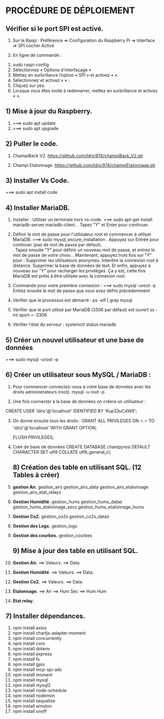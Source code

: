 # PROCÉDURE DE DÉPLOIEMENT

## Vérifier si le port SPI est activé.

1) Sur le Raspi :
Préférence ⇒ Configuration du Raspberry Pi ⇒ Interface ⇒ SPI cocher Activé

2) En ligne de commande : 
1. sudo raspi-config 
2. Sélectionnez « Options d’interfaçage »
3. Mettez en surbrillance l’option « SPI » et activez «  ».
4. Sélectionnez et activez «  » :
5. Cliquez sur yes.
6. Lorsque vous êtes invité à redémarrer, mettez en surbrillance et activez «  ».



## 1) Mise à jour du Raspberry.

1. ===> sudo apt update
2. ===> sudo apt upgrade

## 2) Puller le code.

1. ChampiBack V2.
   https://github.com/Idric974/champiBack_V2.git

2. Champi Etalonnage.
   https://github.com/Idric974/champiEtalonnage.git

## 3) Installer Vs Code.

===> sudo apt install code

## 4) Installer MariaDB.

1. Installer : Utiliser un terminale hors vs-code.
   ===> sudo apt-get install mariadb-server mariadb-client.
   . Tapez "Y" et Enter pour continuer.

2. Définir le mot de passe pour l'utilisateur root et commencer à utiliser MariaDB.
   ===> sudo mysql_secure_installation
   . Appuyez sur Entrée pour continuer (pas de mot de passe par défaut).  
   . Tapez ensuite "Y" pour définir un nouveau mot de passe, et entrez le mot de passe de votre choix.
   . Maintenant, appuyez trois fois sur "Y" pour :
   Supprimer les utilisateurs anonymes.
   Interdire la connexion root à distance.
   Supprimer la base de données de test.
   Et enfin, appuyez à nouveau sur "Y" pour recharger les privilèges.
   Ça y est, cette fois MariaDB est prête à être utilisée avec la connexion root.

3. Commande pour votre première connexion :
   ===> sudo mysql -uroot -p
   Entrez ensuite le mot de passe que vous avez défini précédemment

4. Vérifier que le processus est démarré :
   ps -efl | grep mysql

5. Vérifier que le port utilisé par MariaDB (3306 par défaut) est ouvert
   ss -lnt sport = :3306

6. Vérifier l'état du serveur :
   systemctl status mariadb

## 5) Créer un nouvel utilisateur et une base de données

===> sudo mysql -uroot -p

## 6) Créer un utilisateur sous MySQL / MariaDB :

1. Pour commencer connectez-vous à votre base de données avec les droits administrateurs (root).
   mysql -u root -p

2. Une fois connecter à la base de données on créera un utilisateur :

CREATE USER 'idric'@'localhost' IDENTIFIED BY 'Kup33uC4W6';

3. On donne ensuite tous les droits :
   GRANT ALL PRIVILEGES ON ⭐.⭐ TO 'idric'@'localhost' WITH GRANT OPTION;

   FLUSH PRIVILEGES;

4. Créé de base de données
   CREATE DATABASE champyresi DEFAULT CHARACTER SET utf8 COLLATE utf8_general_ci;

   ## 8) Création des table en utilisant SQL. (12 Tables à créer)

5. **gestion Air.**
   gestion_airs
   gestion_airs_data
   gestion_airs_etalonnage
   gestion_airs_etat_relays

6. **Gestion Humidité.**
   gestion_hums
   gestion_hums_datas
   gestion_hums_etalonnage_secs
   gestion_hums_etalonnage_hums

7. **Gestion Co2.**
   gestion_co2s
   gestion_co2s_datas

8. **Gestion des Logs.**
   gestion_logs

9. **Gestion des courbes.**
   gestion_courbes

   ## 9) Mise à jour des table en utilisant SQL.

10. **Gestion Air.**
    ==> Valeurs.
    ==> Data.

11. **Gestion Humidité.**
    ==> Valeurs.
    ==> Data.

12. **Gestion Co2.**
    ==> Valeurs.
    ==> Data.

13. **Etalonnage.**
    ==> Air
    ==> Hum Sec
    ==> Hum Hum

14. **Etat relay.**

## 7) Installer dépendances.

1.  npm install axios
2.  npm install chartjs-adapter-moment
3.  npm install concurrently
4.  npm install cors
5.  npm install dotenv
6.  npm install express
7.  npm install fs
8.  npm install gpio
9.  npm install mcp-spi-adc
10. npm install moment
11. npm install mysql
12. npm install mysql2
13. npm install node-schedule
14. npm install nodemon
15. npm install sequelize
16. npm install winston
17. npm install onoff

